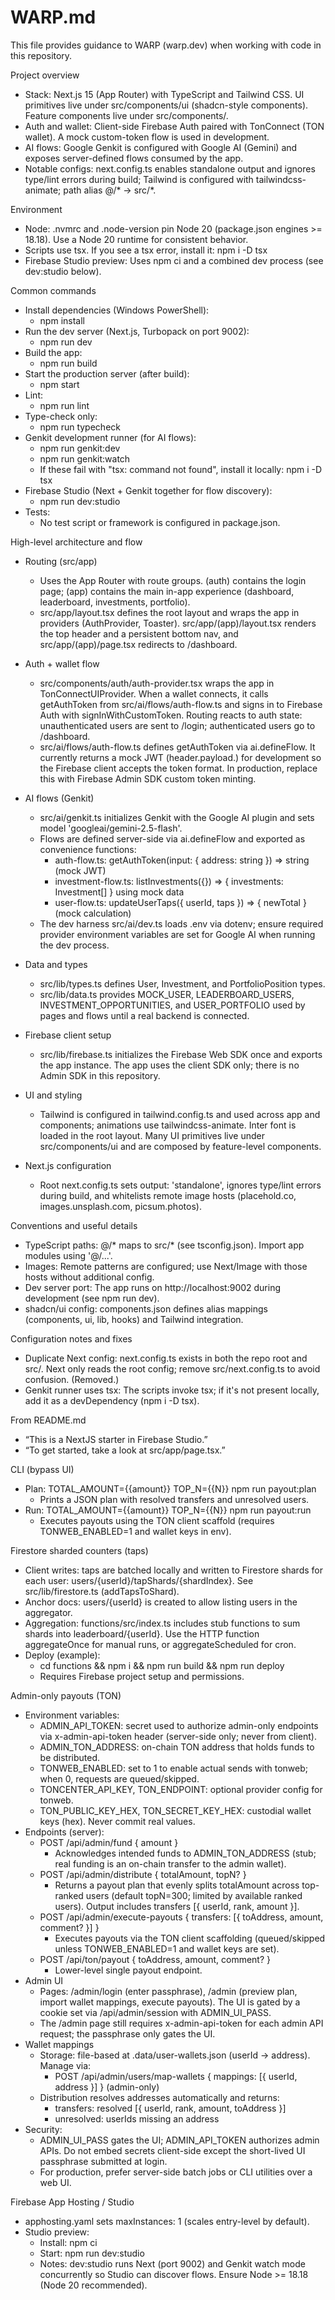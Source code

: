 # WARP.md

This file provides guidance to WARP (warp.dev) when working with code in this repository.

Project overview
- Stack: Next.js 15 (App Router) with TypeScript and Tailwind CSS. UI primitives live under src/components/ui (shadcn-style components). Feature components live under src/components/<feature>.
- Auth and wallet: Client-side Firebase Auth paired with TonConnect (TON wallet). A mock custom-token flow is used in development.
- AI flows: Google Genkit is configured with Google AI (Gemini) and exposes server-defined flows consumed by the app.
- Notable configs: next.config.ts enables standalone output and ignores type/lint errors during build; Tailwind is configured with tailwindcss-animate; path alias @/* -> src/*.

Environment
- Node: .nvmrc and .node-version pin Node 20 (package.json engines >= 18.18). Use a Node 20 runtime for consistent behavior.
- Scripts use tsx. If you see a tsx error, install it: npm i -D tsx
- Firebase Studio preview: Uses npm ci and a combined dev process (see dev:studio below).

Common commands
- Install dependencies (Windows PowerShell):
  - npm install
- Run the dev server (Next.js, Turbopack on port 9002):
  - npm run dev
- Build the app:
  - npm run build
- Start the production server (after build):
  - npm start
- Lint:
  - npm run lint
- Type-check only:
  - npm run typecheck
- Genkit development runner (for AI flows):
  - npm run genkit:dev
  - npm run genkit:watch
  - If these fail with "tsx: command not found", install it locally: npm i -D tsx
- Firebase Studio (Next + Genkit together for flow discovery):
  - npm run dev:studio
- Tests:
  - No test script or framework is configured in package.json.

High-level architecture and flow
- Routing (src/app)
  - Uses the App Router with route groups. (auth) contains the login page; (app) contains the main in-app experience (dashboard, leaderboard, investments, portfolio).
  - src/app/layout.tsx defines the root layout and wraps the app in providers (AuthProvider, Toaster). src/app/(app)/layout.tsx renders the top header and a persistent bottom nav, and src/app/(app)/page.tsx redirects to /dashboard.

- Auth + wallet flow
  - src/components/auth/auth-provider.tsx wraps the app in TonConnectUIProvider. When a wallet connects, it calls getAuthToken from src/ai/flows/auth-flow.ts and signs in to Firebase Auth with signInWithCustomToken. Routing reacts to auth state: unauthenticated users are sent to /login; authenticated users go to /dashboard.
  - src/ai/flows/auth-flow.ts defines getAuthToken via ai.defineFlow. It currently returns a mock JWT (header.payload.) for development so the Firebase client accepts the token format. In production, replace this with Firebase Admin SDK custom token minting.

- AI flows (Genkit)
  - src/ai/genkit.ts initializes Genkit with the Google AI plugin and sets model 'googleai/gemini-2.5-flash'.
  - Flows are defined server-side via ai.defineFlow and exported as convenience functions:
    - auth-flow.ts: getAuthToken(input: { address: string }) => string (mock JWT)
    - investment-flow.ts: listInvestments({}) => { investments: Investment[] } using mock data
    - user-flow.ts: updateUserTaps({ userId, taps }) => { newTotal } (mock calculation)
  - The dev harness src/ai/dev.ts loads .env via dotenv; ensure required provider environment variables are set for Google AI when running the dev process.

- Data and types
  - src/lib/types.ts defines User, Investment, and PortfolioPosition types.
  - src/lib/data.ts provides MOCK_USER, LEADERBOARD_USERS, INVESTMENT_OPPORTUNITIES, and USER_PORTFOLIO used by pages and flows until a real backend is connected.

- Firebase client setup
  - src/lib/firebase.ts initializes the Firebase Web SDK once and exports the app instance. The app uses the client SDK only; there is no Admin SDK in this repository.

- UI and styling
  - Tailwind is configured in tailwind.config.ts and used across app and components; animations use tailwindcss-animate. Inter font is loaded in the root layout. Many UI primitives live under src/components/ui and are composed by feature-level components.

- Next.js configuration
  - Root next.config.ts sets output: 'standalone', ignores type/lint errors during build, and whitelists remote image hosts (placehold.co, images.unsplash.com, picsum.photos).

Conventions and useful details
- TypeScript paths: @/* maps to src/* (see tsconfig.json). Import app modules using '@/...'.
- Images: Remote patterns are configured; use Next/Image with those hosts without additional config.
- Dev server port: The app runs on http://localhost:9002 during development (see npm run dev).
- shadcn/ui config: components.json defines alias mappings (components, ui, lib, hooks) and Tailwind integration.

Configuration notes and fixes
- Duplicate Next config: next.config.ts exists in both the repo root and src/. Next only reads the root config; remove src/next.config.ts to avoid confusion. (Removed.)
- Genkit runner uses tsx: The scripts invoke tsx; if it's not present locally, add it as a devDependency (npm i -D tsx).

From README.md
- “This is a NextJS starter in Firebase Studio.”
- “To get started, take a look at src/app/page.tsx.”

CLI (bypass UI)
- Plan: TOTAL_AMOUNT={{amount}} TOP_N={{N}} npm run payout:plan
  - Prints a JSON plan with resolved transfers and unresolved users.
- Run: TOTAL_AMOUNT={{amount}} TOP_N={{N}} npm run payout:run
  - Executes payouts using the TON client scaffold (requires TONWEB_ENABLED=1 and wallet keys in env).

Firestore sharded counters (taps)
- Client writes: taps are batched locally and written to Firestore shards for each user: users/{userId}/tapShards/{shardIndex}. See src/lib/firestore.ts (addTapsToShard).
- Anchor docs: users/{userId} is created to allow listing users in the aggregator.
- Aggregation: functions/src/index.ts includes stub functions to sum shards into leaderboard/{userId}. Use the HTTP function aggregateOnce for manual runs, or aggregateScheduled for cron.
- Deploy (example):
  - cd functions && npm i && npm run build && npm run deploy
  - Requires Firebase project setup and permissions.

Admin-only payouts (TON)
- Environment variables:
  - ADMIN_API_TOKEN: secret used to authorize admin-only endpoints via x-admin-api-token header (server-side only; never from client).
  - ADMIN_TON_ADDRESS: on-chain TON address that holds funds to be distributed.
  - TONWEB_ENABLED: set to 1 to enable actual sends with tonweb; when 0, requests are queued/skipped.
  - TONCENTER_API_KEY, TON_ENDPOINT: optional provider config for tonweb.
  - TON_PUBLIC_KEY_HEX, TON_SECRET_KEY_HEX: custodial wallet keys (hex). Never commit real values.
- Endpoints (server):
  - POST /api/admin/fund { amount }
    - Acknowledges intended funds to ADMIN_TON_ADDRESS (stub; real funding is an on-chain transfer to the admin wallet).
  - POST /api/admin/distribute { totalAmount, topN? }
    - Returns a payout plan that evenly splits totalAmount across top-ranked users (default topN=300; limited by available ranked users). Output includes transfers [{ userId, rank, amount }].
  - POST /api/admin/execute-payouts { transfers: [{ toAddress, amount, comment? }] }
    - Executes payouts via the TON client scaffolding (queued/skipped unless TONWEB_ENABLED=1 and wallet keys are set).
  - POST /api/ton/payout { toAddress, amount, comment? }
    - Lower-level single payout endpoint.
- Admin UI
  - Pages: /admin/login (enter passphrase), /admin (preview plan, import wallet mappings, execute payouts). The UI is gated by a cookie set via /api/admin/session with ADMIN_UI_PASS.
  - The /admin page still requires x-admin-api-token for each admin API request; the passphrase only gates the UI.
- Wallet mappings
  - Storage: file-based at .data/user-wallets.json (userId -> address). Manage via:
    - POST /api/admin/users/map-wallets { mappings: [{ userId, address }] } (admin-only)
  - Distribution resolves addresses automatically and returns:
    - transfers: resolved [{ userId, rank, amount, toAddress }]
    - unresolved: userIds missing an address
- Security:
  - ADMIN_UI_PASS gates the UI; ADMIN_API_TOKEN authorizes admin APIs. Do not embed secrets client-side except the short-lived UI passphrase submitted at login.
  - For production, prefer server-side batch jobs or CLI utilities over a web UI.

Firebase App Hosting / Studio
- apphosting.yaml sets maxInstances: 1 (scales entry-level by default).
- Studio preview:
  - Install: npm ci
  - Start: npm run dev:studio
  - Notes: dev:studio runs Next (port 9002) and Genkit watch mode concurrently so Studio can discover flows. Ensure Node >= 18.18 (Node 20 recommended).

